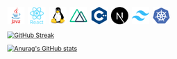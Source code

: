 <div>
  <img src="https://github.com/devicons/devicon/blob/master/icons/java/java-original-wordmark.svg" title="Java" alt="Java" width="40" height="40"/>&nbsp;
  <img src="https://github.com/devicons/devicon/blob/master/icons/react/react-original-wordmark.svg" title="React" alt="React" width="40" height="40"/>&nbsp;
  <img src="https://github.com/devicons/devicon/blob/master/icons/linux/linux-original.svg" title="React" alt="React" width="40" height="40"/>&nbsp;
  <img src="https://github.com/devicons/devicon/blob/master/icons/nuxtjs/nuxtjs-original.svg" title="React" alt="React" width="40" height="40"/>&nbsp;
  <img src="https://github.com/devicons/devicon/blob/master/icons/cplusplus/cplusplus-plain.svg" title="React" alt="React" width="40" height="40"/>&nbsp;
<img src="https://github.com/devicons/devicon/blob/master/icons/nextjs/nextjs-original.svg" title="React" alt="React" width="40" height="40"/>&nbsp;
  <img src="https://github.com/devicons/devicon/blob/master/icons/tailwindcss/tailwindcss-plain.svg" title="React" alt="React" width="40" height="40"/>&nbsp;
  <img src="https://github.com/devicons/devicon/blob/master/icons/kubernetes/kubernetes-plain.svg" title="React" alt="React" width="40" height="40"/>&nbsp;
</div>

[![GitHub Streak](https://github-readme-streak-stats.herokuapp.com?user=tennisbun&theme=highcontrast&date_format=n%2Fj%5B%2FY%5D)](https://git.io/streak-stats)

[![Anurag's GitHub stats](https://github-readme-stats.vercel.app/api?username=tennisbun&bg_color=000000&text_color=fffefe&title_color=4bd011)](https://github.com/anuraghazra/github-readme-stats)

<!--
**tennisbun/tennisbun** is a ✨ _special_ ✨ repository because its `README.md` (this file) appears on your GitHub profile.

Here are some ideas to get you started:

- 🔭 I’m currently working on ...
- 🌱 I’m currently learning ...
- 👯 I’m looking to collaborate on ...
- 🤔 I’m looking for help with ...
- 💬 Ask me about ...
- 📫 How to reach me: ...
- 😄 Pronouns: ...
- ⚡ Fun fact: ...
-->
